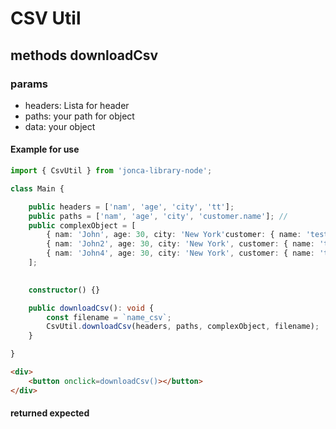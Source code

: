 # CSV Util


## methods downloadCsv
### params
- headers: Lista for header
- paths: your path for object
- data: your object

#### Example for use
```ts
import { CsvUtil } from 'jonca-library-node';

class Main {

    public headers = ['nam', 'age', 'city', 'tt'];
    public paths = ['nam', 'age', 'city', 'customer.name']; // 
    public complexObject = [
        { nam: 'John', age: 30, city: 'New York'customer: { name: 'test', value:'ibag' } },
        { nam: 'John2', age: 30, city: 'New York', customer: { name: 'test', value: 'ibag' } },
        { nam: 'John4', age: 30, city: 'New York', customer: { name: 'test', value: 'ibag' } }
    ];
    

    constructor() {}

    public downloadCsv(): void {
        const filename = `name_csv`;
        CsvUtil.downloadCsv(headers, paths, complexObject, filename);
    }

}
```

```html
<div>
    <button onclick=downloadCsv()></button>
</div>
```
#### returned expected 

